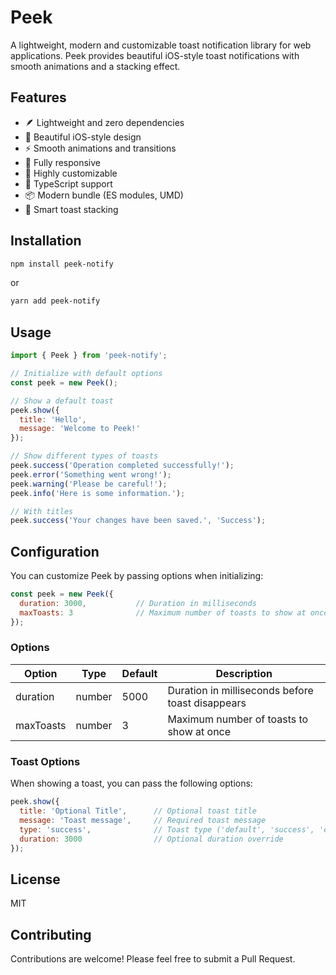 # Peek

A lightweight, modern and customizable toast notification library for web applications. Peek provides beautiful iOS-style toast notifications with smooth animations and a stacking effect.

## Features

- 🪶 Lightweight and zero dependencies
- 🎨 Beautiful iOS-style design
- ⚡️ Smooth animations and transitions
- 📱 Fully responsive
- 🔧 Highly customizable
- 🎯 TypeScript support
- 📦 Modern bundle (ES modules, UMD)
- 🔄 Smart toast stacking

## Installation

```bash
npm install peek-notify
```

or

```bash
yarn add peek-notify
```

## Usage

```javascript
import { Peek } from 'peek-notify';

// Initialize with default options
const peek = new Peek();

// Show a default toast
peek.show({
  title: 'Hello',
  message: 'Welcome to Peek!'
});

// Show different types of toasts
peek.success('Operation completed successfully!');
peek.error('Something went wrong!');
peek.warning('Please be careful!');
peek.info('Here is some information.');

// With titles
peek.success('Your changes have been saved.', 'Success');
```

## Configuration

You can customize Peek by passing options when initializing:

```javascript
const peek = new Peek({
  duration: 3000,           // Duration in milliseconds
  maxToasts: 3              // Maximum number of toasts to show at once
});
```

### Options

| Option     | Type   | Default | Description                                      |
|------------|--------|---------|--------------------------------------------------|
| duration   | number | 5000    | Duration in milliseconds before toast disappears |
| maxToasts  | number | 3       | Maximum number of toasts to show at once        |

### Toast Options

When showing a toast, you can pass the following options:

```javascript
peek.show({
  title: 'Optional Title',      // Optional toast title
  message: 'Toast message',     // Required toast message
  type: 'success',              // Toast type ('default', 'success', 'error', 'warning', 'info')
  duration: 3000                // Optional duration override
});
```

## License

MIT

## Contributing

Contributions are welcome! Please feel free to submit a Pull Request. 